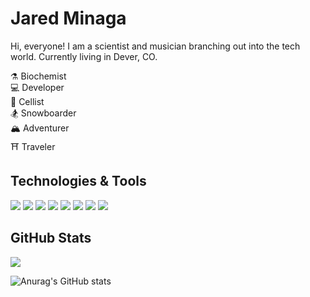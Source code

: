 
# Jared Minaga

 Hi, everyone! I am a scientist and musician branching out into the tech world. Currently living in Dever, CO. 

⚗️ Biochemist <br>
💻 Developer <br>
🎻 Cellist <br>
🏂 Snowboarder <br>
🏔️ Adventurer <br>
⛩️ Traveler 


## Technologies & Tools

![](https://img.shields.io/badge/-HTML5-E34F26?logo=html5&logoColor=white&logoWidth=30style=flat)
![](https://img.shields.io/badge/-CSS3-1572B6?logo=css3&logoColor=white&logoWidth=30style=flat)
![](https://img.shields.io/badge/-JavaScript-F7DF1E?logo=javascript&logoColor=white&logoWidth=30style=flat)
![](https://img.shields.io/badge/-ReactJs-61DAFB?logo=react&logoColor=white&logoWidth=30style-flat)
![](https://img.shields.io/badge/-Node.js-339933?logo=node.js&logoColor=white&logoWidth=30style=flat)
![](https://img.shields.io/badge/-MongoDB-339933?logo=mongodb&logoColor=white&logoWidth=30style=flat)
![](https://img.shields.io/badge/-MySQL-4479A1?logo=mysql&logoColor=white&logoWidth=30style=flat)
![](https://img.shields.io/badge/-GraphQL-E10098?logo=graphql&logoColor=white&logoWidth=30style=flat)



## GitHub Stats

<a href="https://github.com/jminaga/jminaga">
  <img align="center" src="https://github-readme-stats.vercel.app/api/top-langs/?username=jminaga&tex&title_color=ffffff&text_color=c9cacc&icon_color=2bbc8a&bg_color=1d1f21&langs_count=5" />
</a>

![Anurag's GitHub stats](https://github-readme-stats.vercel.app/api?username=jminaga&show_icons=true&theme=radical)

<!-- Sources -->

<!-- https://javascript.plainenglish.io/how-to-make-custom-language-badges-for-your-profile-using-shields-io-d2aeaf016b6b -->

<!-- https://github.com/anuraghazra/github-readme-stats -->